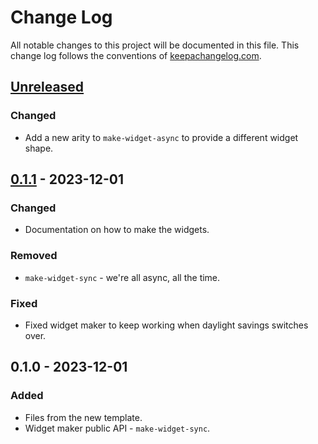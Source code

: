# Change Log
All notable changes to this project will be documented in this file. This change log follows the conventions of [keepachangelog.com](http://keepachangelog.com/).

## [Unreleased]
### Changed
- Add a new arity to `make-widget-async` to provide a different widget shape.

## [0.1.1] - 2023-12-01
### Changed
- Documentation on how to make the widgets.

### Removed
- `make-widget-sync` - we're all async, all the time.

### Fixed
- Fixed widget maker to keep working when daylight savings switches over.

## 0.1.0 - 2023-12-01
### Added
- Files from the new template.
- Widget maker public API - `make-widget-sync`.

[Unreleased]: https://sourcehost.site/your-name/fs-components/compare/0.1.1...HEAD
[0.1.1]: https://sourcehost.site/your-name/fs-components/compare/0.1.0...0.1.1
